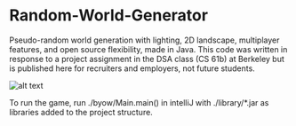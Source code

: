 # Random-World-Generator
Pseudo-random world generation with lighting, 2D landscape, multiplayer features, and open source flexibility, made in Java. This code was written in response to a project assignment in the DSA class (CS 61b) at Berkeley but is published here for recruiters and employers, not future students.

![alt text](https://github.com/yashpansari/Random-World-Generator/blob/main/line-of-sight.gif)

To run the game, run ./byow/Main.main() in intelliJ with ./library/*.jar as libraries added to the project structure.
